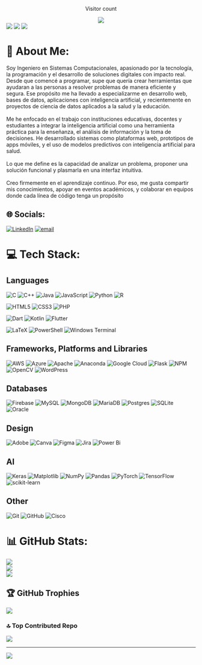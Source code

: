<div align="center">
  <p>Visitor count</p>
  <img src="https://profile-counter.glitch.me/HandrySF/count.svg"/>
  <br/>
</div>
<div>
  <img src="https://github-readme-stats.vercel.app/api?username=HandrySF&theme=tokyonight&hide_border=false&include_all_commits=false&count_private=false"/>
  <img src="https://github-readme-stats.vercel.app/api/top-langs/?username=HandrySF&theme=tokyonight&hide_border=false&include_all_commits=false&count_private=false&layout=compact"/>
  <img src="https://github-readme-activity-graph.vercel.app/graph?username=HandrySF&bg_color=212121&color=ffffff&line=404db0&point=ffcd42&area=true&hide_border=true)](https://github.com/ashutosh00710/github-readme-activity-graph"/>
</div>

# 💫 About Me:
Soy Ingeniero en Sistemas Computacionales, apasionado por la tecnología, la programación y el desarrollo de soluciones digitales con impacto real. Desde que comencé a programar, supe que quería crear herramientas que ayudaran a las personas a resolver problemas de manera eficiente y segura. Ese propósito me ha llevado a especializarme en desarrollo web, bases de datos, aplicaciones con inteligencia artificial, y recientemente en proyectos de ciencia de datos aplicados a la salud y la educación.<br><br>Me he enfocado en el trabajo con instituciones educativas, docentes y estudiantes a integrar la inteligencia artificial como una herramienta práctica para la enseñanza, el análisis de información y la toma de decisiones. He desarrollado sistemas como plataformas web, prototipos de apps móviles, y el uso de modelos predictivos con inteligencia artificial para salud.<br><br>Lo que me define es la capacidad de analizar un problema, proponer una solución funcional y plasmarla en una interfaz intuitiva.<br><br>Creo firmemente en el aprendizaje continuo. Por eso, me gusta compartir mis conocimientos, apoyar en eventos académicos, y colaborar en equipos donde cada línea de código tenga un propósito

## 🌐 Socials:
[![LinkedIn](https://img.shields.io/badge/LinkedIn-%230077B5.svg?logo=linkedin&logoColor=white)](https://linkedin.com/in/www.linkedin.com/in/handry-serrano-fabela-276465264) [![email](https://img.shields.io/badge/Email-D14836?logo=gmail&logoColor=white)](mailto:serranofab063@outlook.com) 

# 💻 Tech Stack:
## Languages
![C](https://img.shields.io/badge/c-%2300599C.svg?style=plastic&logo=c&logoColor=white) 
![C++](https://img.shields.io/badge/c++-%2300599C.svg?style=plastic&logo=c%2B%2B&logoColor=white) 
![Java](https://img.shields.io/badge/java-%23ED8B00.svg?style=plastic&logo=openjdk&logoColor=white) 
![JavaScript](https://img.shields.io/badge/javascript-%23323330.svg?style=plastic&logo=javascript&logoColor=%23F7DF1E) 
![Python](https://img.shields.io/badge/python-3670A0?style=plastic&logo=python&logoColor=ffdd54) 
![R](https://img.shields.io/badge/r-%23276DC3.svg?style=plastic&logo=r&logoColor=white) 

![HTML5](https://img.shields.io/badge/html5-%23E34F26.svg?style=plastic&logo=html5&logoColor=white) 
![CSS3](https://img.shields.io/badge/css3-%231572B6.svg?style=plastic&logo=css3&logoColor=white) 
![PHP](https://img.shields.io/badge/php-%23777BB4.svg?style=plastic&logo=php&logoColor=white) 

![Dart](https://img.shields.io/badge/dart-%230175C2.svg?style=plastic&logo=dart&logoColor=white) 
![Kotlin](https://img.shields.io/badge/kotlin-%237F52FF.svg?style=plastic&logo=kotlin&logoColor=white) 
![Flutter](https://img.shields.io/badge/Flutter-%2302569B.svg?style=plastic&logo=Flutter&logoColor=white) 

![LaTeX](https://img.shields.io/badge/latex-%23008080.svg?style=plastic&logo=latex&logoColor=white) 
![PowerShell](https://img.shields.io/badge/PowerShell-%235391FE.svg?style=plastic&logo=powershell&logoColor=white) 
![Windows Terminal](https://img.shields.io/badge/Windows%20Terminal-%234D4D4D.svg?style=plastic&logo=windows-terminal&logoColor=white) 
## Frameworks, Platforms and Libraries
![AWS](https://img.shields.io/badge/AWS-%23FF9900.svg?style=plastic&logo=amazon-aws&logoColor=white) 
![Azure](https://img.shields.io/badge/azure-%230072C6.svg?style=plastic&logo=microsoftazure&logoColor=white) 
![Apache](https://img.shields.io/badge/apache-%23D42029.svg?style=plastic&logo=apache&logoColor=white) 
![Anaconda](https://img.shields.io/badge/Anaconda-%2344A833.svg?style=plastic&logo=anaconda&logoColor=white) 
![Google Cloud](https://img.shields.io/badge/GoogleCloud-%234285F4.svg?style=plastic&logo=google-cloud&logoColor=white) 
![Flask](https://img.shields.io/badge/flask-%23000.svg?style=plastic&logo=flask&logoColor=white) 
![NPM](https://img.shields.io/badge/NPM-%23CB3837.svg?style=plastic&logo=npm&logoColor=white) 
![OpenCV](https://img.shields.io/badge/opencv-%23white.svg?style=plastic&logo=opencv&logoColor=white) 
![WordPress](https://img.shields.io/badge/WordPress-%23117AC9.svg?style=plastic&logo=WordPress&logoColor=white) 
## Databases
![Firebase](https://img.shields.io/badge/firebase-a08021?style=plastic&logo=firebase&logoColor=ffcd34) 
![MySQL](https://img.shields.io/badge/mysql-4479A1.svg?style=plastic&logo=mysql&logoColor=white) 
![MongoDB](https://img.shields.io/badge/MongoDB-%234ea94b.svg?style=plastic&logo=mongodb&logoColor=white) 
![MariaDB](https://img.shields.io/badge/MariaDB-003545?style=plastic&logo=mariadb&logoColor=white) 
![Postgres](https://img.shields.io/badge/postgres-%23316192.svg?style=plastic&logo=postgresql&logoColor=white) 
![SQLite](https://img.shields.io/badge/sqlite-%2307405e.svg?style=plastic&logo=sqlite&logoColor=white) 
![Oracle](https://img.shields.io/badge/Oracle-F80000?style=plastic&logo=oracle&logoColor=white) 
## Design
![Adobe](https://img.shields.io/badge/adobe-%23FF0000.svg?style=plastic&logo=adobe&logoColor=white) 
![Canva](https://img.shields.io/badge/Canva-%2300C4CC.svg?style=plastic&logo=Canva&logoColor=white) 
![Figma](https://img.shields.io/badge/figma-%23F24E1E.svg?style=plastic&logo=figma&logoColor=white) 
![Jira](https://img.shields.io/badge/jira-%230A0FFF.svg?style=plastic&logo=jira&logoColor=white) 
![Power Bi](https://img.shields.io/badge/power_bi-F2C811?style=plastic&logo=powerbi&logoColor=black)
## AI
![Keras](https://img.shields.io/badge/Keras-%23D00000.svg?style=plastic&logo=Keras&logoColor=white) 
![Matplotlib](https://img.shields.io/badge/Matplotlib-%23ffffff.svg?style=plastic&logo=Matplotlib&logoColor=black) 
![NumPy](https://img.shields.io/badge/numpy-%23013243.svg?style=plastic&logo=numpy&logoColor=white) 
![Pandas](https://img.shields.io/badge/pandas-%23150458.svg?style=plastic&logo=pandas&logoColor=white) 
![PyTorch](https://img.shields.io/badge/PyTorch-%23EE4C2C.svg?style=plastic&logo=PyTorch&logoColor=white) 
![TensorFlow](https://img.shields.io/badge/TensorFlow-%23FF6F00.svg?style=plastic&logo=TensorFlow&logoColor=white) 
![scikit-learn](https://img.shields.io/badge/scikit--learn-%23F7931E.svg?style=plastic&logo=scikit-learn&logoColor=white) 
## Other
![Git](https://img.shields.io/badge/git-%23F05033.svg?style=plastic&logo=git&logoColor=white) 
![GitHub](https://img.shields.io/badge/github-%23121011.svg?style=plastic&logo=github&logoColor=white) 
![Cisco](https://img.shields.io/badge/cisco-%23049fd9.svg?style=plastic&logo=cisco&logoColor=black) 

# 📊 GitHub Stats:
![](https://github-readme-stats.vercel.app/api?username=HandrySF&theme=gotham&hide_border=false&include_all_commits=false&count_private=false)<br/>
![](https://nirzak-streak-stats.vercel.app/?user=HandrySF&theme=gotham&hide_border=false)<br/>
![](https://github-readme-stats.vercel.app/api/top-langs/?username=HandrySF&theme=gotham&hide_border=false&include_all_commits=false&count_private=false&layout=compact)

## 🏆 GitHub Trophies
![](https://github-profile-trophy.vercel.app/?username=HandrySF&theme=nord&no-frame=false&no-bg=false&margin-w=4)

### 🔝 Top Contributed Repo
![](https://github-contributor-stats.vercel.app/api?username=HandrySF&limit=5&theme=gotham&combine_all_yearly_contributions=true)

---
[![](https://visitcount.itsvg.in/api?id=HandrySF&icon=0&color=4)](https://visitcount.itsvg.in)
